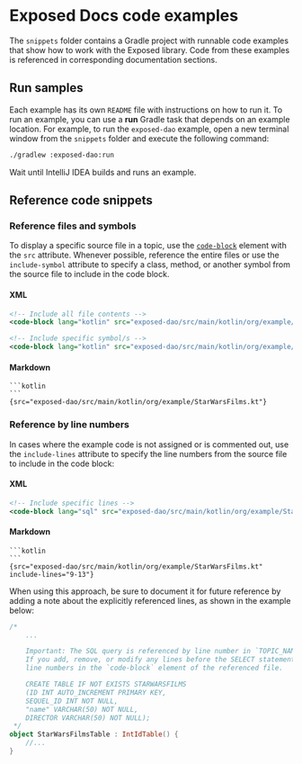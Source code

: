 # Exposed Docs code examples

The `snippets` folder contains a Gradle project with runnable code examples that show how to work with the Exposed library.
Code from these examples is referenced in corresponding documentation sections.

## Run samples

Each example has its own `README` file with instructions on how to run it.
To run an example, you can use a **run** Gradle task that depends on an example location. 
For example, to run the `exposed-dao` example, open a new terminal window from the `snippets` folder and execute the following command:

```bash
./gradlew :exposed-dao:run
```

Wait until IntelliJ IDEA builds and runs an example.

## Reference code snippets

### Reference files and symbols

To display a specific source file in a topic, use the [`code-block`](https://www.jetbrains.com/help/writerside/semantic-markup-reference.html#code-block)
element with the `src` attribute. Whenever possible, reference the entire files or use the `include-symbol` attribute 
to specify a class, method, or another symbol from the source file to include in the code block.


#### XML

````xml
<!-- Include all file contents -->
<code-block lang="kotlin" src="exposed-dao/src/main/kotlin/org/example/StarWarsFilms.kt" />

<!-- Include specific symbol/s -->
<code-block lang="kotlin" src="exposed-dao/src/main/kotlin/org/example/StarWarsFilms.kt" include-symbol="MAX_VARCHAR_LENGTH, StarWarsFilmsTable" />
````

#### Markdown

````
```kotlin
```
{src="exposed-dao/src/main/kotlin/org/example/StarWarsFilms.kt"}
````

### Reference by line numbers

In cases where the example code is not assigned or is commented out, use the `include-lines` attribute to specify the line
numbers from the source file to include in the code block:

#### XML

```xml
<!-- Include specific lines -->
<code-block lang="sql" src="exposed-dao/src/main/kotlin/org/example/StarWarsFilms.kt" include-lines="9-13" />
```
#### Markdown

````
```kotlin
```
{src="exposed-dao/src/main/kotlin/org/example/StarWarsFilms.kt" include-lines="9-13"}
````

When using this approach, be sure to document it for future reference by adding a note about the explicitly referenced
lines, as shown in the example below:

```kotlin
/*
    ...

    Important: The SQL query is referenced by line number in `TOPIC_NAME.topic`.
    If you add, remove, or modify any lines before the SELECT statement, ensure you update the corresponding
    line numbers in the `code-block` element of the referenced file.

    CREATE TABLE IF NOT EXISTS STARWARSFILMS
    (ID INT AUTO_INCREMENT PRIMARY KEY,
    SEQUEL_ID INT NOT NULL,
    "name" VARCHAR(50) NOT NULL,
    DIRECTOR VARCHAR(50) NOT NULL);
 */
object StarWarsFilmsTable : IntIdTable() {
    //...
}
```

